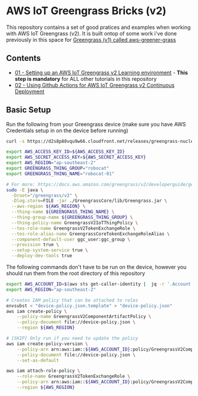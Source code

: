 # AWS IoT Greengrass Bricks (v2)

This repository contains a set of good pratices and examples when working with AWS IoT Greengrass (v2). It is built ontop of some work i've done previously in this space for [Greengrass (v1) called aws-greener-grass](https://github.com/t04glovern/aws-greener-grass)

## Contents

* [01 - Setting up an AWS IoT Greengrass v2 Learning environment](#basic-setup) - **This step is mandatory** for ALL other tutorials in this repository
* [02 - Using Github Actions for AWS IoT Greengrass v2 Continuous Deployment](./greengrass-cicd)

## Basic Setup

Run the following from your Greengrass device (make sure you have AWS Credentials setup in on the device before running)

```bash
curl -s https://d2s8p88vqu9w66.cloudfront.net/releases/greengrass-nucleus-latest.zip > greengrass-nucleus-latest.zip && unzip greengrass-nucleus-latest.zip -d GreengrassCore

export AWS_ACCESS_KEY_ID=${AWS_ACCESS_KEY_ID}
export AWS_SECRET_ACCESS_KEY=${AWS_SECRET_ACCESS_KEY}
export AWS_REGION="ap-southeast-2"
export GREENGRASS_THING_GROUP="robocat"
export GREENGRASS_THING_NAME="robocat-01"

# For more: https://docs.aws.amazon.com/greengrass/v2/developerguide/getting-started.html#install-greengrass-v2
sudo -E java \
  -Droot="/greengrass/v2" \
  -Dlog.store=FILE -jar ./GreengrassCore/lib/Greengrass.jar \
  --aws-region ${AWS_REGION} \
  --thing-name ${GREENGRASS_THING_NAME} \
  --thing-group-name ${GREENGRASS_THING_GROUP} \
  --thing-policy-name GreengrassV2IoTThingPolicy \
  --tes-role-name GreengrassV2TokenExchangeRole \
  --tes-role-alias-name GreengrassCoreTokenExchangeRoleAlias \
  --component-default-user ggc_user:ggc_group \
  --provision true \
  --setup-system-service true \
  --deploy-dev-tools true
```

The following commands don't have to be run on the device, however you should run them from the root directory of this repository

```bash
export AWS_ACCOUNT_ID=$(aws sts get-caller-identity |  jq -r '.Account')
export AWS_REGION="ap-southeast-2"

# Creates IAM policy that can be attached to roles
envsubst < "device-policy.json.template" > "device-policy.json"
aws iam create-policy \
    --policy-name GreengrassV2ComponentArtifactPolicy \
    --policy-document file://device-policy.json \
    --region ${AWS_REGION}

# [SKIP] Only run if you need to update the policy
aws iam create-policy-version \
    --policy-arn arn:aws:iam::${AWS_ACCOUNT_ID}:policy/GreengrassV2ComponentArtifactPolicy \
    --policy-document file://device-policy.json \
    --set-as-default

aws iam attach-role-policy \
    --role-name GreengrassV2TokenExchangeRole \
    --policy-arn arn:aws:iam::${AWS_ACCOUNT_ID}:policy/GreengrassV2ComponentArtifactPolicy \
    --region ${AWS_REGION}
```

